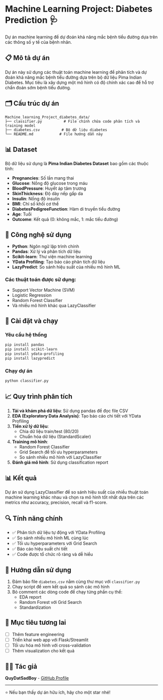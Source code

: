 # Machine Learning Project: Diabetes Prediction 🩺

Dự án machine learning để dự đoán khả năng mắc bệnh tiểu đường dựa trên các thông số y tế của bệnh nhân.

## 📋 Mô tả dự án

Dự án này sử dụng các thuật toán machine learning để phân tích và dự đoán khả năng mắc bệnh tiểu đường dựa trên bộ dữ liệu Pima Indian Diabetes. Mục tiêu là xây dựng một mô hình có độ chính xác cao để hỗ trợ chẩn đoán sớm bệnh tiểu đường.

## 🗂️ Cấu trúc dự án

```
Machine_learning_Project_diabetes_data/
├── classifier.py          # File chính chứa code phân tích và training model
├── diabetes.csv          # Bộ dữ liệu diabetes
└── README.md            # File hướng dẫn này
```

## 📊 Dataset

Bộ dữ liệu sử dụng là **Pima Indian Diabetes Dataset** bao gồm các thuộc tính:

- **Pregnancies**: Số lần mang thai
- **Glucose**: Nồng độ glucose trong máu
- **BloodPressure**: Huyết áp tâm trương
- **SkinThickness**: Độ dày nếp gấp da
- **Insulin**: Nồng độ insulin
- **BMI**: Chỉ số khối cơ thể
- **DiabetesPedigreeFunction**: Hàm di truyền tiểu đường
- **Age**: Tuổi
- **Outcome**: Kết quả (0: không mắc, 1: mắc tiểu đường)

## 🔧 Công nghệ sử dụng

- **Python**: Ngôn ngữ lập trình chính
- **Pandas**: Xử lý và phân tích dữ liệu
- **Scikit-learn**: Thư viện machine learning
- **YData Profiling**: Tạo báo cáo phân tích dữ liệu
- **LazyPredict**: So sánh hiệu suất của nhiều mô hình ML

### Các thuật toán được sử dụng:
- Support Vector Machine (SVM)
- Logistic Regression
- Random Forest Classifier
- Và nhiều mô hình khác qua LazyClassifier

## 🚀 Cài đặt và chạy

### Yêu cầu hệ thống
```bash
pip install pandas
pip install scikit-learn
pip install ydata-profiling
pip install lazypredict
```

### Chạy dự án
```bash
python classifier.py
```

## 📈 Quy trình phân tích

1. **Tải và khám phá dữ liệu**: Sử dụng pandas để đọc file CSV
2. **EDA (Exploratory Data Analysis)**: Tạo báo cáo chi tiết với YData Profiling
3. **Tiền xử lý dữ liệu**: 
   - Chia dữ liệu train/test (80/20)
   - Chuẩn hóa dữ liệu (StandardScaler)
4. **Training mô hình**: 
   - Random Forest Classifier
   - Grid Search để tối ưu hyperparameters
   - So sánh nhiều mô hình với LazyClassifier
5. **Đánh giá mô hình**: Sử dụng classification report

## 📊 Kết quả

Dự án sử dụng LazyClassifier để so sánh hiệu suất của nhiều thuật toán machine learning khác nhau và chọn ra mô hình tốt nhất dựa trên các metrics như accuracy, precision, recall và f1-score.

## 🔍 Tính năng chính

- ✅ Phân tích dữ liệu tự động với YData Profiling
- ✅ So sánh nhiều mô hình ML cùng lúc
- ✅ Tối ưu hyperparameters với Grid Search
- ✅ Báo cáo hiệu suất chi tiết
- ✅ Code được tổ chức rõ ràng và dễ hiểu

## 📝 Hướng dẫn sử dụng

1. Đảm bảo file `diabetes.csv` nằm cùng thư mục với `classifier.py`
2. Chạy script để xem kết quả so sánh các mô hình
3. Bỏ comment các dòng code để chạy từng phần cụ thể:
   - EDA report
   - Random Forest với Grid Search
   - Standardization

## 🎯 Mục tiêu tương lai

- [ ] Thêm feature engineering
- [ ] Triển khai web app với Flask/Streamlit
- [ ] Tối ưu hóa mô hình với cross-validation
- [ ] Thêm visualization cho kết quả

## 👨‍💻 Tác giả

**QuyDatSadBoy** - [GitHub Profile](https://github.com/QuyDatSadBoy)

---

⭐ Nếu bạn thấy dự án hữu ích, hãy cho một star nhé!
